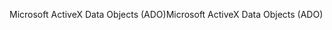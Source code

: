 <span data-ttu-id="df6c8-101">Microsoft ActiveX Data Objects (ADO)</span><span class="sxs-lookup"><span data-stu-id="df6c8-101">Microsoft ActiveX Data Objects (ADO)</span></span>